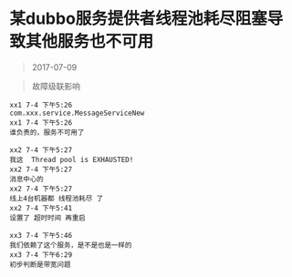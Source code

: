 

某dubbo服务提供者线程池耗尽阻塞导致其他服务也不可用
============================
> 2017-07-09

> 故障级联影响

```
xx1 7-4 下午5:26
com.xxx.service.MessageServiceNew
xx1 7-4 下午5:26
谁负责的，服务不可用了

xx2 7-4 下午5:27
我这  Thread pool is EXHAUSTED!
xx2 7-4 下午5:27
消息中心的
xx2 7-4 下午5:27
线上4台机器都 线程池耗尽 了
xx2 7-4 下午5:41
设置了 超时时间 再重启

xx3 7-4 下午5:46
我们依赖了这个服务，是不是也是一样的
xx3 7-4 下午6:29
初步判断是带宽问题
```

